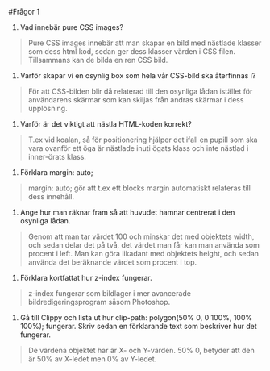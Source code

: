 #Frågor 1

1. Vad innebär pure CSS images?

>Pure CSS images innebär att man skapar en bild med nästlade klasser som dess html kod, sedan ger dess klasser värden i CSS filen. Tillsammans kan de bilda en ren CSS bild. 

1. Varför skapar vi en osynlig box som hela vår CSS-bild ska återfinnas i?

>För att CSS-bilden blir då relaterad till den osynliga lådan istället för användarens skärmar som kan skiljas från andras skärmar i dess upplösning.

1. Varför är det viktigt att nästla HTML-koden korrekt?

>T.ex vid koalan, så för positionering hjälper det ifall en pupill som ska vara ovanför ett öga är nästlade inuti ögats klass och inte nästlad i inner-örats klass.

1. Förklara margin: auto;

>margin: auto; gör att t.ex ett blocks margin automatiskt relateras till dess innehåll.

1. Ange hur man räknar fram så att huvudet hamnar centrerat i den osynliga
lådan.

>Genom att man tar värdet 100 och minskar det med objektets width, och sedan delar det på två, det värdet man får kan man använda som procent i left. Man kan göra likadant med objektets height, och sedan använda det beräknande värdet som procent i top.

1. Förklara kortfattat hur z-index fungerar.

>z-index fungerar som bildlager i mer avancerade bildredigeringsprogram såsom Photoshop. 

1. Gå till Clippy och lista ut hur clip-path: polygon(50% 0, 0 100%, 100% 100%);
fungerar. Skriv sedan en förklarande text som beskriver hur det fungerar.

>De värdena objektet har är X- och Y-värden. 50% 0, betyder att den är 50% av X-ledet men 0% av Y-ledet.
